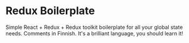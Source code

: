 # Redux Boilerplate

Simple React + Redux + Redux toolkit boilerplate for all your global state needs. Comments in Finnish. It's a brilliant language, you should learn it!